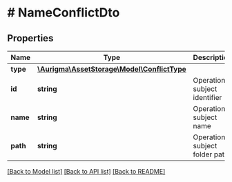 # # NameConflictDto

## Properties

Name | Type | Description | Notes
------------ | ------------- | ------------- | -------------
**type** | [**\Aurigma\AssetStorage\Model\ConflictType**](ConflictType.md) |  | [optional]
**id** | **string** | Operation subject identifier | [optional]
**name** | **string** | Operation subject name | [optional]
**path** | **string** | Operation subject folder path | [optional]

[[Back to Model list]](../../README.md#models) [[Back to API list]](../../README.md#endpoints) [[Back to README]](../../README.md)
